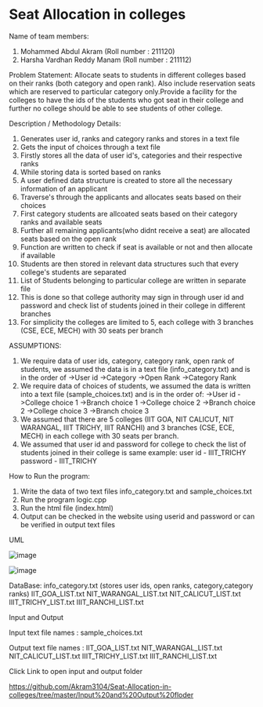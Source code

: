 # Seat Allocation in colleges

Name of team members: 
1. Mohammed Abdul Akram (Roll number : 211120)
2. Harsha Vardhan Reddy Manam (Roll number : 211112)

Problem Statement:
Allocate seats to students in different colleges based on their ranks (both category and open rank). Also include reservation seats which are reserved to particular category only.Provide a facility for the colleges to have the ids of the students who got seat in their college and further no college should be able to see students of other college. 

Description / Methodology Details:

1. Generates user id, ranks and category ranks and stores in a text file
2. Gets the input of choices through a text file
3. Firstly stores all the data of user id's, categories and their respective ranks
4. While storing data is sorted based on ranks
5. A user defined data structure is created to store all the necessary information of an applicant 
6. Traverse's through the applicants and allocates seats based on their choices
7. First category students are allcoated seats based on their category ranks and available seats
8. Further all remaining applicants(who didnt receive a seat) are allocated seats based on the open rank
9. Function are written to check if seat is available or not and then allocate if available 
10. Students are then stored in relevant data structures such that every college's students are separated 
11. List of Students belonging to particular college are written in separate file
12. This is done so that college authority may sign in through user id and password and check list of students joined in their college in different branches
13. For simplicity the colleges are limited to 5, each college with 3 branches (CSE, ECE, MECH) with 30 seats per branch

ASSUMPTIONS:
1. We require data of user ids, category, category rank, open rank of students, we assumed the data is in a text file (info_category.txt) and is in the order of 
    ->User id
    ->Category
    ->Open Rank
    ->Category Rank
2. We require data of choices of students, we assumed the data is written into a text file (sample_choices.txt) and is in the order of:
    ->User id
    ->College choice 1
    ->Branch choice 1
    ->College choice 2
    ->Branch choice 2
    ->College choice 3
    ->Branch choice 3
3. We assumed that there are 5 colleges (IIT GOA, NIT CALICUT, NIT WARANGAL, IIIT TRICHY, IIIT RANCHI) and 3 branches (CSE, ECE, MECH) in each college with 30 seats per branch.
4. We assumed that user id and password for college to check the list of students joined in their college is same
    example: user id - IIIT_TRICHY password - IIIT_TRICHY

How to Run the program:
1. Write the data of two text files info_category.txt and sample_choices.txt 
2. Run the program logic.cpp
3. Run the html file (index.html)
4. Output can be checked in the website using userid and password or can be verified in output text files

UML 


![image](https://user-images.githubusercontent.com/118093019/206178714-7a447a35-dcca-4ca3-97c7-46c46c9c3c02.png)


![image](https://user-images.githubusercontent.com/118093019/206179378-451d0ec9-39bb-41d0-a5c8-3e4a2b6c079a.png)

DataBase:
info_category.txt (stores user ids, open ranks, category,category ranks)
IIT_GOA_LIST.txt
NIT_WARANGAL_LIST.txt
NIT_CALICUT_LIST.txt
IIIT_TRICHY_LIST.txt
IIIT_RANCHI_LIST.txt

Input and Output

Input text file names :
sample_choices.txt

Output text file names :
IIT_GOA_LIST.txt
NIT_WARANGAL_LIST.txt
NIT_CALICUT_LIST.txt
IIIT_TRICHY_LIST.txt
IIIT_RANCHI_LIST.txt


Click Link to open input and output folder

https://github.com/Akram3104/Seat-Allocation-in-colleges/tree/master/Input%20and%20Output%20floder
